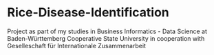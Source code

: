 # Rice-Disease-Identification
Project as part of my studies in Business Informatics - Data Science at Baden-Württemberg Cooperative State University in cooperation with Geselleschaft für Internationale Zusammenarbeit
